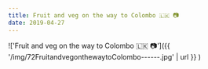 ```yaml
---
title: Fruit and veg on the way to Colombo 🇱🇰 📷
date: 2019-04-27
---
```


!['Fruit and veg on the way to Colombo 🇱🇰 📷']({{ '/img/72FruitandvegonthewaytoColombo------.jpg' | url }} )